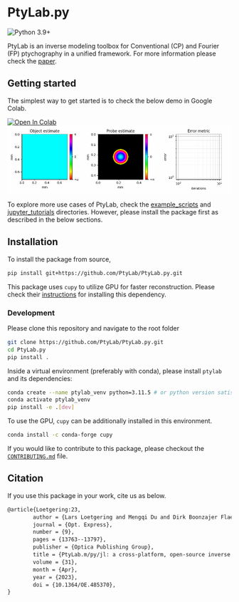 # PtyLab.py
![Python 3.9+](https://img.shields.io/badge/python-3.9+-green.svg)

PtyLab is an inverse modeling toolbox for Conventional (CP) and Fourier (FP) ptychography in a unified framework. For more information please check the [paper](https://opg.optica.org/oe/fulltext.cfm?uri=oe-31-9-13763&id=529026).

## Getting started

The simplest way to get started is to check the below demo in Google Colab.

[![Open In Colab](https://colab.research.google.com/assets/colab-badge.svg)](https://colab.research.google.com/github/PtyLab/PtyLab.py/blob/main/demo.ipynb)
![demo](assets/recon.gif)

To explore more use cases of PtyLab, check the [example_scripts](example_scripts) and [jupyter_tutorials](jupyter_tutorials) directories. However, please install the package first as described in the below sections.

## Installation

To install the package from source,

```bash
pip install git+https://github.com/PtyLab/PtyLab.py.git
```

This package uses `cupy` to utilize GPU for faster reconstruction. Please check their [instructions](https://docs.cupy.dev/en/stable/install.html) for installing this dependency.

### Development
 
Please clone this repository and navigate to the root folder
```bash
git clone https://github.com/PtyLab/PtyLab.py.git
cd PtyLab.py
pip install .
```

Inside a virtual environment (preferably with conda), please install `ptylab` and its dependencies:
```bash
conda create --name ptylab_venv python=3.11.5 # or python version satisfying ">=3.9, <3.12"
conda activate ptylab_venv
pip install -e .[dev]
```

To use the GPU, `cupy` can be additionally installed in this environment.

```bash
conda install -c conda-forge cupy
```

If you would like to contribute to this package, please checkout the [`CONTRIBUTING.md`](CONTRIBUTING.md) file.

## Citation

If you use this package in your work, cite us as below. 

```tex
@article{Loetgering:23,
        author = {Lars Loetgering and Mengqi Du and Dirk Boonzajer Flaes and Tomas Aidukas and Felix Wechsler and Daniel S. Penagos Molina and Max Rose and Antonios Pelekanidis and Wilhelm Eschen and J\"{u}rgen Hess and Thomas Wilhein and Rainer Heintzmann and Jan Rothhardt and Stefan Witte},
        journal = {Opt. Express},
        number = {9},
        pages = {13763--13797},
        publisher = {Optica Publishing Group},
        title = {PtyLab.m/py/jl: a cross-platform, open-source inverse modeling toolbox for conventional and Fourier ptychography},
        volume = {31},
        month = {Apr},
        year = {2023},
        doi = {10.1364/OE.485370},
}
``` 
